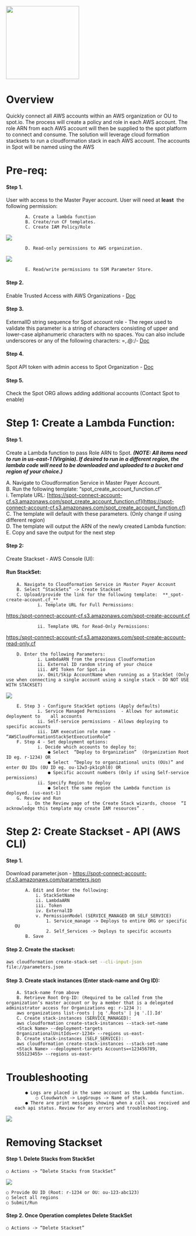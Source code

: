 <img src="./images/logo.png" width="200">

# Overview

Quickly connect all AWS accounts within an AWS organization or OU to spot.io. The process will create
a policy and role in each AWS account. The role ARN from each AWS account will then be supplied to
the spot platform to connect and consume. The solution will leverage cloud formation stacksets to run a
cloudformation stack in each AWS account. The accounts in Spot will be named using the AWS

# Pre-req:

#### Step 1.
User with access to the Master Payer account. User will need at ​ **least** ​ the following permission:
<ol>

	    A. Create a lambda function
	    B. Create/run CF templates.
	    C. Create IAM Policy/Role
</ol>
<img src="./images/1-c.png">

<ol>

	    D. Read-only permissions to AWS organization.
</ol>
<img src="./images/1-d.png">

<ol>

	    E. Read/write permissions to SSM Parameter Store.
</ol>

#### Step 2.
Enable Trusted Access with AWS Organizations - ​[Doc](https://docs.aws.amazon.com/AWSCloudFormation/latest/UserGuide/stacksets-orgs-enable-trusted-access.html)
#### Step 3.
ExternalID string sequence for Spot account role - The regex used to validate this parameter is a string of characters consisting of upper and lower-case alphanumeric characters with no spaces. You can also include underscores or any of the following characters: =,.@:/- ​[Doc](https://aws.amazon.com/blogs/security/how-to-use-external-id-when-granting-access-to-your-aws-resources/)
#### Step 4.
Spot API token with admin access to Spot Organization - ​[Doc](https://help.spot.io/spotinst-api/administration/create-an-api-token)
#### Step 5.
Check the Spot ORG allows adding additional accounts (Contact Spot to enable)

# Step 1: Create a Lambda Function:

#### Step 1.
Create a Lambda function to pass Role ARN to Spot. ​ **_(NOTE: All items need to run in us-east-1 (Virginia). If desired to run in a different region, the lambda code will need to be downloaded and uploaded to a bucket and region of your choice.)_**


A. Navigate to Cloudformation Service in Master Payer Account.<br>
B. Run the following template: “spot_create_account_function.cf”<br>
    i. Template URL: [https://spot-connect-account-cf.s3.amazonaws.com/spot_create_account_function.cf](https://spot-connect-account-cf.s3.amazonaws.com/spot_create_account_function.cf)<br>
C. The template will default with these parameters. (Only change if using different region)<br>
D. The template will output the ARN of the newly created Lambda function:<br>
E. Copy and save the output for the next step<br>

#### Step 2:
Create Stackset - AWS Console (UI):
#### Run StackSet:
   
        A. Navigate to Cloudformation Service in Master Payer Account
        B. Select “StackSets” -> Create Stackset
        C. Upload/provide the link for the following template: ​ **_spot-create-account.cf_**
                i. Template URL for Full Permissions: 
<a href="https:/spot-connect-account-cf.s3.amazonaws.com/spot-create-account.cf">https:/spot-connect-account-cf.s3.amazonaws.com/spot-create-account.cf</a>
                
                ii. Template URL for Read-Only Permissions: 
<a href="https://spot-connect-account-cf.s3.amazonaws.com/spot-create-account-read-only.cf">https:/spot-connect-account-cf.s3.amazonaws.com/spot-create-account-read-only.cf</a>

        D. Enter the following Parameters:
                i. LambdaARN from the previous Cloudformation
                ii. External ID random string of your choice
                iii. API Token for Spot.io
                iv. Omit/Skip AccountName when running as a StackSet (Only use when connecting a single account using a single stack - DO NOT USE WITH STACKSET)
<img src="./images/2-d.png">

        E. Step 3 - Configure StackSet options (Apply defaults)
                i. Service Managed Permissions ​ - Allows for automatic deployment to    all accounts
                ii. Self-service permissions - Allows deploying to specific accounts
                iii. IAM execution role name - “AWSCloudFormationStackSetExecutionRole”
        F. Step 4 - Set deployment options:
                i. Decide which accounts to deploy to:
                    ● Select ​ “Deploy to Organization” ​ (Organization Root ID eg. r-1234) OR
                    ● Select ​ “Deploy to organizational units (OUs)” and enter OU IDs (OU ID eg. ou-12w3-pk1cphl0) OR
                    ● Specific account numbers (Only if using Self-service permissions)
                ii. Specify Region to deploy
                    ● Select the same region the Lambda function is deployed. (us-east-1)
        G. Review and Run
            i. On the Review page of the Create Stack wizards, choose ​ “I acknowledge this template may create IAM resources” ​.


# Step 2: Create Stackset - API (AWS CLI)

#### Step 1. 
Download parameter.json - ​https://spot-connect-account-cf.s3.amazonaws.com/parameters.json
<ol>

        A. Edit and Enter the following:
            i. StackSetName
            ii. LambdaARN
            iii. Token
            iv. ExternalID
            v. PermissionModel (SERVICE_MANAGED OR SELF_SERVICE)
                1. Service_manage -> Deploys to entire ORG or specific OU
                2. Self_Services -> Deploys to specific accounts
        B. Save
</ol>

#### Step 2. Create the stackset:

```bash
aws cloudformation create-stack-set --cli-input-json
file://parameters.json
```
            
#### Step 3. Create stack instances (Enter stack-name and Org ID):
        A. Stack-name from above
        B. Retrieve Root Org-ID: (Required to be called from the organization’s master account or by a member that is a delegated administrator access for Organizations eg: r-1234 ):
        aws organizations list-roots | jq '.Roots' | jq '.[].Id'
        C. Create stack-instances (SERVICE_MANAGED):
        aws cloudformation create-stack-instances --stack-set-name
        <Stack Name> --deployment-targets
        OrganizationalUnitIds=<r-1234> --regions us-east-
        D. Create stack-instances (SELF_SERVICE):
        aws cloudformation create-stack-instances --stack-set-name
        <Stack Name> --deployment-targets Accounts=<123456789,
        555123455> --regions us-east-


# Troubleshooting
<ol>

        ● Logs are placed in the same account as the Lambda function.
            ○ Cloudwatch -> LogGroups -> Name of stack.
        ● There are print messages showing when a call was received and each api status. Review for any errors and troubleshooting.
</ol>
<img src="./images/troubleshooting.png">

# Removing Stackset

#### Step 1. Delete Stacks from StackSet
    ○ Actions -> ​“Delete Stacks from StackSet”
<img src="./images/removing.png">

    ○ Provide OU ID (Root: r-1234 or OU: ou-123-abc123)
    ○ Select all regions
    ○ Submit/Run

#### Step 2. Once Operation completes Delete StackSet
    ○ Actions -> ​“Delete Stackset”
